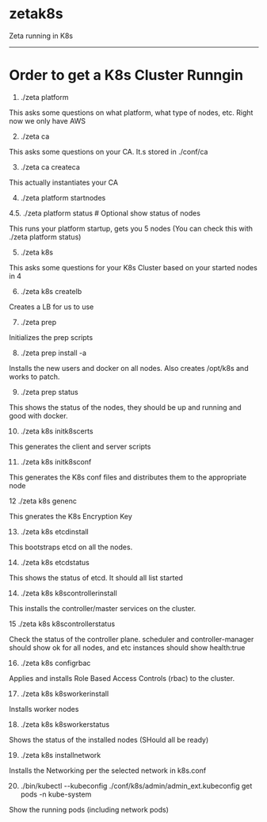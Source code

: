 # zetak8s
Zeta running in K8s

--------
# Order to get a K8s Cluster Runngin

1. ./zeta platform 
   
This asks some questions on what platform, what type of nodes, etc. Right now we only have AWS

2. ./zeta ca 

This asks some questions on your CA. It.s stored in ./conf/ca 

3. ./zeta ca createca 

This actually instantiates your CA

4.  ./zeta platform startnodes

4.5. ./zeta platform status # Optional show status of nodes

This runs your platform startup, gets you 5 nodes (You can check this with ./zeta platform status)

5. ./zeta k8s

This asks some questions for your K8s Cluster based on your started nodes in 4

6. ./zeta k8s createlb

Creates a LB for us to use

7. ./zeta prep

Initializes the prep scripts 

8. ./zeta prep install -a

Installs the new users and docker on all nodes. Also creates /opt/k8s and works to patch. 

9. ./zeta prep status 

This shows the status of the nodes, they should be up and running and good with docker. 

10. ./zeta k8s initk8scerts 

This generates the client and server scripts

11. ./zeta k8s initk8sconf

This generates the K8s conf files and distributes them to the appropriate node

12 ./zeta k8s genenc

This gnerates the K8s Encryption Key

13. ./zeta k8s etcdinstall 

This bootstraps etcd on all the nodes.

14. ./zeta k8s etcdstatus

This shows the status of etcd. It should all list started

14. ./zeta k8s k8scontrollerinstall

This installs the controller/master services on the cluster. 

15 ./zeta k8s k8scontrollerstatus

Check the status of the controller plane. scheduler and controller-manager should show ok for all nodes, and etc instances should show health:true

16. ./zeta k8s configrbac

Applies and installs Role Based Access Controls (rbac) to the cluster. 

17. ./zeta k8s k8sworkerinstall

Installs worker nodes

18. ./zeta k8s k8sworkerstatus 

Shows the status of the installed nodes (SHould all be ready)

19. ./zeta k8s installnetwork

Installs the Networking per the selected network in k8s.conf

20. ./bin/kubectl --kubeconfig ./conf/k8s/admin/admin_ext.kubeconfig get pods -n kube-system

Show the running pods (including network pods)

